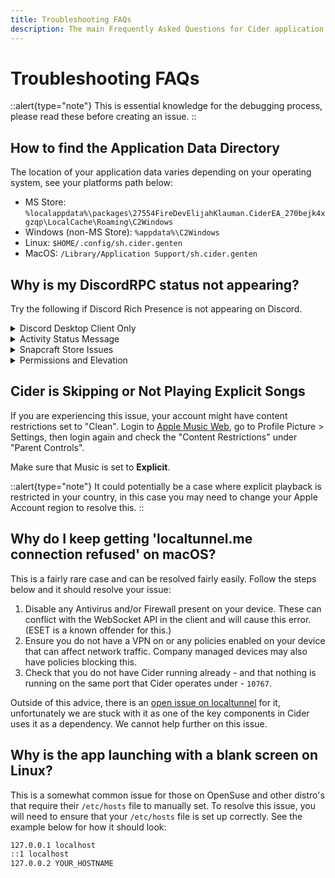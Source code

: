 ```yaml
---
title: Troubleshooting FAQs
description: The main Frequently Asked Questions for Cider application support.
---
```


# Troubleshooting FAQs

::alert{type="note"}
This is essential knowledge for the debugging process, please read these before creating an issue.
::

## How to find the Application Data Directory

The location of your application data varies depending on your operating system, see your platforms path below:
- MS Store: `%localappdata%\packages\27554FireDevElijahKlauman.CiderEA_270bejk4xgzqp\LocalCache\Roaming\C2Windows`
- Windows (non-MS Store): `%appdata%\C2Windows`
- Linux: `$HOME/.config/sh.cider.genten`
- MacOS: `/Library/Application Support/sh.cider.genten`


## Why is my DiscordRPC status not appearing?

Try the following if Discord Rich Presence is not appearing on Discord.

<details>

<summary>Discord Desktop Client Only</summary>

Ensure you only have the Discord desktop client, not the web client open. As Cider is not directly connected to Discord we cannot have your status showing when not connected to Cider directly through Discord's Rich Presence functionality.

</details>

<details>

<summary>Activity Status Message</summary>

Make sure that 'Display current activity as a status message' is enabled in your Activity Status category in the Discord settings. Cider will not appear as a game, so do not manually add it.

<img src="https://i.imgur.com/3znfOMh.png" alt="Discord Activity Status Message" data-size="original">

</details>

<details>

<summary>Snapcraft Store Issues</summary>

If you are using Discord from the Snap Store, you are advised to install from a different source (Discords Website or using another package manager). The Snap Store version of Discord is known to have issues with DiscordRPC.

</details>

<details>

<summary>Permissions and Elevation</summary>

Ensure that you are running Discord on a level that is below Cider. If Discord is being elevated, Cider will be unable to connect. Furthermore, **ensure that Discord is started first**. Cider has to connect to Discord and this is only done on Cider's launch. So make sure Discord is started before Cider.

</details>

## Cider is Skipping or Not Playing Explicit Songs

If you are experiencing this issue, your account might have content restrictions set to "Clean". Login to [Apple Music Web](https://beta.music.apple.com), go to Profile Picture > Settings, then login again and check the "Content Restrictions" under "Parent Controls". 

Make sure that Music is set to **Explicit**.

::alert{type="note"}
It could potentially be a case where explicit playback is restricted in your country, in this case you may need to change your Apple Account region to resolve this.
::

## Why do I keep getting 'localtunnel.me connection refused' on macOS?

This is a fairly rare case and can be resolved fairly easily. Follow the steps below and it should resolve your issue:
1. Disable any Antivirus and/or Firewall present on your device. These can conflict with the WebSocket API in the client and will cause this error. (ESET is a known offender for this.)
2. Ensure you do not have a VPN on or any policies enabled on your device that can affect network traffic. Company managed devices may also have policies blocking this.
3. Check that you do not have Cider running already - and that nothing is running on the same port that Cider operates under - `10767`.

Outside of this advice, there is an [open issue on localtunnel](https://github.com/localtunnel/localtunnel/issues/658) for it, unfortunately we are stuck with it as one of the key components in Cider uses it as a dependency. We cannot help further on this issue.

## Why is the app launching with a blank screen on Linux?

This is a somewhat common issue for those on OpenSuse and other distro's that require their `/etc/hosts` file to manually set. To resolve this issue, you will need to ensure that your `/etc/hosts` file is set up correctly. See the example below for how it should look:

```bash
127.0.0.1 localhost
::1 localhost
127.0.0.2 YOUR_HOSTNAME
```